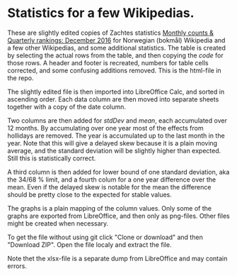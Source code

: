# Statistics for a few Wikipedias.

These are slightly edited copies of Zachtes statistics [Monthly counts &amp; Quarterly rankings: December 2016](https://stats.wikimedia.org/EN/TablesWikipediaNO.htm) for Norwegian (bokmål) Wikipedia and a few other Wikipedias, and some additional statistics. The table is created by selecting the actual rows from the table, and then copying the _code_  for those rows. A header and footer is recreated, numbers for table cells corrected, and some confusing additions removed. This is the html-file in the repo.

The slightly edited file is then imported into LibreOffice Calc, and sorted in ascending order. Each data column are then moved into separate sheets together with a copy of the date column.

Two columns are then added for _stdDev_ and _mean_, each accumulated over 12 months. By accumulating over one year most of the effects from hollidays are removed. The year is accumulated up to the last month in the year. Note that this will give a delayed skew because it is a plain moving average, and the standard deviation will be slightly higher than expected. Still this is statistically correct.

A third column is then added for lower bound of one standard deviation, aka the 34/68 % limit, and a fourth colum for a one year difference over the mean. Even if the delayed skew is notable for the mean the difference should be pretty close to the expected for stable values.

The graphs is a plain mapping of the column values. Only some of the graphs are exported from LibreOffice, and then only as png-files. Other files might be created when necessary.

To get the file without using git click "Clone or download" and then "Download ZIP". Open the file localy and extract the file.

Note thet the xlsx-file is a separate dump from LibreOffice and may contain errors.
